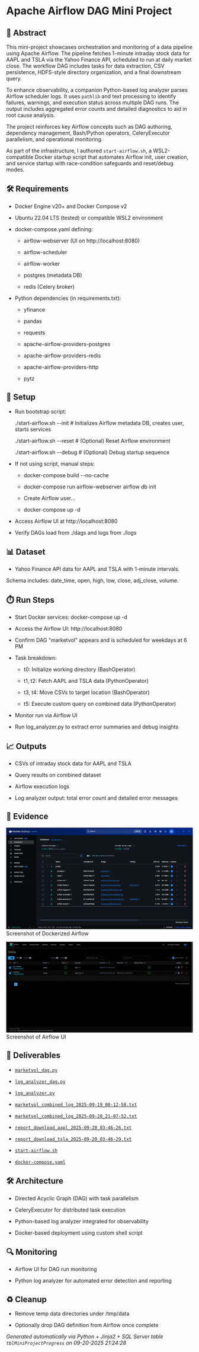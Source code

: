 # Apache Airflow DAG Mini Project


## 📖 Abstract
This mini-project showcases orchestration and monitoring of a data pipeline using Apache Airflow. The pipeline fetches 1-minute intraday stock data for AAPL and TSLA via the Yahoo Finance API, scheduled to run at daily market close. The workflow DAG includes tasks for data extraction, CSV persistence, HDFS-style directory organization, and a final downstream query.

To enhance observability, a companion Python-based log analyzer parses Airflow scheduler logs. It uses `pathlib` and text processing to identify failures, warnings, and execution status across multiple DAG runs. The output includes aggregated error counts and detailed diagnostics to aid in root cause analysis.

The project reinforces key Airflow concepts such as DAG authoring, dependency management, Bash/Python operators, CeleryExecutor parallelism, and operational monitoring.

As part of the infrastructure, I authored `start-airflow.sh`, a WSL2-compatible Docker startup script that automates Airflow init, user creation, and service startup with race-condition safeguards and reset/debug modes.



## 🛠 Requirements
- Docker Engine v20+ and Docker Compose v2

- Ubuntu 22.04 LTS (tested) or compatible WSL2 environment

- docker-compose.yaml defining:

	- airflow-webserver (UI on http://localhost:8080)

	- airflow-scheduler

	- airflow-worker

	- postgres (metadata DB)

	- redis (Celery broker)

- Python dependencies (in requirements.txt):

	- yfinance

	- pandas

	- requests

	- apache-airflow-providers-postgres

	- apache-airflow-providers-redis

	- apache-airflow-providers-http

	- pytz



## 🧰 Setup
- Run bootstrap script:

	./start-airflow.sh --init    # Initializes Airflow metadata DB, creates user, starts services

	./start-airflow.sh --reset   # (Optional) Reset Airflow environment

	./start-airflow.sh --debug   # (Optional) Debug startup sequence



- If not using script, manual steps:

	- docker-compose build --no-cache

	- docker-compose run airflow-webserver airflow db init

	- Create Airflow user...

	- docker-compose up -d



- Access Airflow UI at http://localhost:8080

- Verify DAGs load from ./dags and logs from ./logs



## 📊 Dataset
- Yahoo Finance API data for AAPL and TSLA with 1-minute intervals.

Schema includes: date_time, open, high, low, close, adj_close, volume.



## ⏱️ Run Steps
- Start Docker services: docker-compose up -d

- Access the Airflow UI: http://localhost:8080

- Confirm DAG "marketvol" appears and is scheduled for weekdays at 6 PM

- Task breakdown:

	- t0: Initialize working directory (BashOperator)

	- t1, t2: Fetch AAPL and TSLA data (PythonOperator)

	- t3, t4: Move CSVs to target location (BashOperator)

	- t5: Execute custom query on combined data (PythonOperator)

- Monitor run via Airflow UI

- Run log_analyzer.py to extract error summaries and debug insights



## 📈 Outputs
- CSVs of intraday stock data for AAPL and TSLA

- Query results on combined dataset

- Airflow execution logs

- Log analyzer output: total error count and detailed error messages



## 📸 Evidence

![01_dockerized_airflow_in_operation.png](./evidence/01_dockerized_airflow_in_operation.png)  
Screenshot of Dockerized Airflow

![02_Airflow_UI.png](./evidence/02_Airflow_UI.png)  
Screenshot of Airflow UI




## 📎 Deliverables

- [`marketvol_dag.py`](./deliverables/marketvol_dag.py)

- [`log_analyzer_dag.py`](./deliverables/log_analyzer_dag.py)

- [`log_analyzer.py`](./deliverables/log_analyzer.py)

- [`marketvol_combined_log_2025-09-19_00-12-58.txt`](./deliverables/marketvol_combined_log_2025-09-19_00-12-58.txt)

- [`marketvol_combined_log_2025-09-20_21-07-52.txt`](./deliverables/marketvol_combined_log_2025-09-20_21-07-52.txt)

- [`report_download_aapl_2025-09-20_03-46-26.txt`](./deliverables/report_download_aapl_2025-09-20_03-46-26.txt)

- [`report_download_tsla_2025-09-20_03-46-29.txt`](./deliverables/report_download_tsla_2025-09-20_03-46-29.txt)

- [`start-airflow.sh`](./deliverables/start-airflow.sh)

- [`docker-compose.yaml`](./deliverables/docker-compose.yaml)




## 🛠️ Architecture
- Directed Acyclic Graph (DAG) with task parallelism

- CeleryExecutor for distributed task execution

- Python-based log analyzer integrated for observability

- Docker-based deployment using custom shell script



## 🔍 Monitoring
- Airflow UI for DAG run monitoring

- Python log analyzer for automated error detection and reporting



## ♻️ Cleanup
- Remove temp data directories under /tmp/data

- Optionally drop DAG definition from Airflow once complete


*Generated automatically via Python + Jinja2 + SQL Server table `tblMiniProjectProgress` on 09-20-2025 21:24:28*